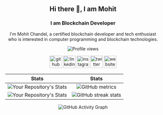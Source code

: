 
<div id="header" align="center">

## Hi there 👋, I am Mohit
### I am Blockchain Developer

I'm Mohit Chandel, a certified blockchain developer and tech enthusiast who is interested in computer programming and blockchain technologies. 

![Profile views](https://gpvc.arturio.dev/mohitchandel)

[<img src='https://github.githubassets.com/images/modules/logos_page/Octocat.png' alt='github' height='40'>](https://github.com/mohitchandel)  [<img src='https://cdn-icons-png.flaticon.com/512/174/174857.png' alt='linkedin' height='40'>](https://www.linkedin.com/in/mohit-chandel-b0077816a/)  [<img src='https://upload.wikimedia.org/wikipedia/commons/thumb/a/a5/Instagram_icon.png/2048px-Instagram_icon.png' alt='instagram' height='40'>](https://www.instagram.com/mohitchandel.me/)  [<img src='https://cdn-icons-png.flaticon.com/512/124/124021.png' alt='twitter' height='40'>](https://twitter.com/mohitchandel55)  [<img src='https://cdn-icons-png.flaticon.com/512/252/252035.png' alt='website' height='40'>](https://mohitchandel.github.io)  
 
 Stats          |  Stats
:-------------------------:|:-------------------------:
![Your Repository's Stats](https://github-readme-stats.vercel.app/api?username=mohitchandel&show_icons=true)  |  ![GitHub metrics](https://metrics.lecoq.io/mohitchandel) 
![Your Repository's Stats](https://github-readme-stats.vercel.app/api/top-langs/?username=mohitchandel&theme=blue-green)  | ![GitHub streak stats](https://github-readme-streak-stats.herokuapp.com/?user=mohitchandel)

![GitHub Activity Graph](https://activity-graph.herokuapp.com/graph?username=mohitchandel)  
  
</div>
